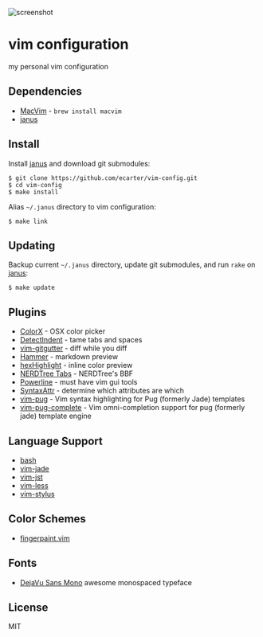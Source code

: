 ![screenshot](https://raw.github.com/ecarter/vim-config/master/screenshot.png)

# vim configuration

my personal vim configuration

## Dependencies

* [MacVim](http://code.google.com/p/macvim/) - `brew install macvim`
* [janus](https://github.com/carlhuda/janus)

## Install

Install [janus](janus) and download git submodules:

    $ git clone https://github.com/ecarter/vim-config.git
    $ cd vim-config
    $ make install

Alias `~/.janus` directory to vim configuration:

    $ make link

## Updating

Backup current `~/.janus` directory, update git submodules, and run `rake` on [janus](https://github.com/carlhuda/janus):

    $ make update

## Plugins

* [ColorX](https://github.com/seaofclouds/vim-colorx) - OSX color picker
* [DetectIndent](https://github.com/vim-scripts/DetectIndent) - tame tabs and spaces
* [vim-gitgutter](https://github.com/airblade/vim-gitgutter) - diff while you diff
* [Hammer](https://github.com/matthias-guenther/hammer.vim) - markdown preview
* [hexHighlight](https://github.com/vim-scripts/hexHighlight.vim) - inline color preview
* [NERDTree Tabs](https://github.com/jistr/vim-nerdtree-tabs) - NERDTree's BBF
* [Powerline](https://github.com/ecarter/vim-powerline) - must have vim gui tools
* [SyntaxAttr](https://github.com/vim-scripts/SyntaxAttr.vim) - determine which attributes are which
* [vim-pug](https://github.com/digitaltoad/vim-pug) - Vim syntax highlighting for Pug (formerly Jade) templates
* [vim-pug-complete](https://github.com/dNitro/vim-pug-complete) - Vim omni-completion support for pug (formerly jade) template engine

## Language Support

* [bash](https://github.com/vim-scripts/bash-support)
* [vim-jade](https://github.com/digitaltoad/vim-jade)
* [vim-jst](https://github.com/briancollins/vim-jst)
* [vim-less](https://github.com/groenewege/vim-less)
* [vim-stylus](https://github.com/wavded/vim-stylus)

## Color Schemes

* [fingerpaint.vim](https://github.com/ecarter/fingerpaint.vim)

## Fonts

* [DejaVu Sans Mono](http://dejavu-fonts.org/) awesome monospaced typeface

## License

MIT

